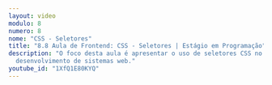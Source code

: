 ```yaml
---
layout: video
modulo: 8
numero: 8
nome: "CSS - Seletores"
title: "8.8 Aula de Frontend: CSS - Seletores | Estágio em Programação"
description: "O foco desta aula é apresentar o uso de seletores CSS no
  desenvolvimento de sistemas web."
youtube_id: "1XfQ1E80KYQ"
---
```

